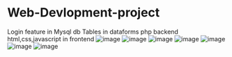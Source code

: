 # Web-Devlopment-project
Login feature in Mysql db
Tables in dataforms
php backend
html,css,javascript in frontend
![image](https://user-images.githubusercontent.com/68229721/165561362-e350e9b0-551a-492a-ae6f-f839160489a7.png)
![image](https://user-images.githubusercontent.com/68229721/165561500-8a66e1b3-8be0-4b6d-9d12-3ed5bb75e4ae.png)
![image](https://user-images.githubusercontent.com/68229721/165561563-a5572472-3ea7-4250-9305-7998b4f12c2a.png)
![image](https://user-images.githubusercontent.com/68229721/165561597-30f9b75e-6b82-4ff4-93d1-034469b0498a.png)
![image](https://user-images.githubusercontent.com/68229721/165561657-d2209201-ec0d-40fd-b8b3-954cb02a5392.png)
![image](https://user-images.githubusercontent.com/68229721/165561701-605d7586-ff55-443d-900f-dade28cbd0ec.png)
![image](https://user-images.githubusercontent.com/68229721/165561754-b5f5ae64-9279-415d-8754-127c6bc6fef9.png)
